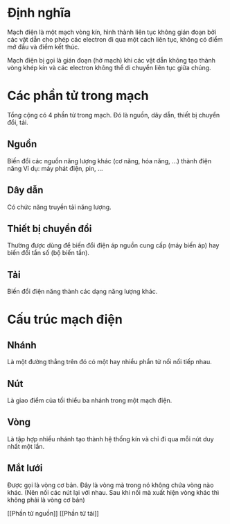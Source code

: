 # Định nghĩa
Mạch điện là một mạch vòng kín, hình thành liên tục không gián đoạn bởi các vật dẫn cho phép các electron đi qua một cách liên tục, không có điểm mở đầu và điểm kết thúc.

Mạch điện bị gọi là gián đoạn (hở mạch) khi các vật dẫn không tạo thành vòng khép kín và các electron không thể di chuyển liên tục giữa chúng.
# Các phần tử trong mạch
Tổng cộng có 4 phần tử trong mạch. Đó là nguồn, dây dẫn, thiết bị chuyển đổi, tải.
## Nguồn
Biến đổi các nguồn năng lượng khác (cơ năng, hóa năng, ...) thành điện năng
Ví dụ: máy phát điện, pin, ...
## Dây dẫn
Có chức năng truyền tải năng lượng.
## Thiết bị chuyển đổi
Thường được dùng để biến đổi điện áp nguồn cung cấp (máy biến áp) hay biến đổi tần số (bộ biến tần).
## Tải
Biến đổi điện năng thành các dạng năng lượng khác.
# Cấu trúc mạch điện
## Nhánh
Là một đường thẳng trên đó có một hay nhiều phần tử nối nối tiếp nhau.
## Nút
Là giao điểm của tối thiểu ba nhánh trong một mạch điện.
## Vòng
Là tập hợp nhiều nhánh tạo thành hệ thống kín và chỉ đi qua mỗi nút duy nhất một lần.
## Mắt lưới
Được gọi là vòng cơ bản. Đây là vòng mà trong nó không chứa vòng nào khác. (Nên nối các nút lại với nhau. Sau khi nối mà xuất hiện vòng khác thì không phải là vòng cơ bản)

[[Phần tử nguồn]]
[[Phần tử tải]]